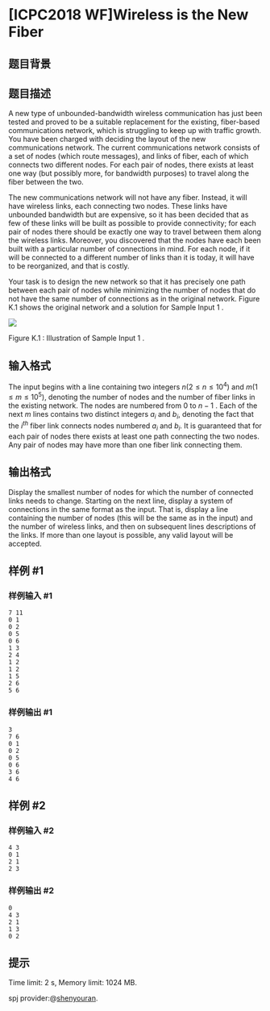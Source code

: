 # [ICPC2018 WF]Wireless is the New Fiber

## 题目背景



## 题目描述



A new type of unbounded-bandwidth wireless communication has just been tested and proved to be a suitable replacement for the existing, fiber-based communications network, which is struggling to keep up with traffic growth. You have been charged with deciding the layout of the new communications network. The current communications network consists of a set of nodes (which route messages), and links of fiber, each of which connects two different nodes. For each pair of nodes, there exists at least one way (but possibly more, for bandwidth purposes) to travel along the fiber between the two.

The new communications network will not have any fiber. Instead, it will have wireless links, each connecting two nodes. These links have unbounded bandwidth but are expensive, so it has been decided that as few of these links will be built as possible to provide connectivity; for each pair of nodes there should be exactly one way to travel between them along the wireless links. Moreover, you discovered that the nodes have each been built with a particular number of connections in mind. For each node, if it will be connected to a different number of links than it is today, it will have to be reorganized, and that is costly.

Your task is to design the new network so that it has precisely one path between each pair of nodes while minimizing the number of nodes that do not have the same number of connections as in the original network. Figure K.1 shows the original network and a solution for Sample Input $1$ .

![](https://onlinejudgeimages.s3-ap-northeast-1.amazonaws.com/problem/15699/1.png)

Figure K.1 : Illustration of Sample Input $1$ .



## 输入格式



The input begins with a line containing two integers $n (2 \le n \le 10^{4})$ and $m (1 \le m \le 10^{5}),$ denoting the number of nodes and the number of fiber links in the existing network. The nodes are numbered from $0$ to $n − 1$ . Each of the next $m$ lines contains two distinct integers $a_{i}$ and $b_{i},$ denoting the fact that the $i^{th}$ fiber link connects nodes numbered $a_{i}$ and $b_{i}.$ It is guaranteed that for each pair of nodes there exists at least one path connecting the two nodes. Any pair of nodes may have more than one fiber link connecting them.



## 输出格式



Display the smallest number of nodes for which the number of connected links needs to change. Starting on the next line, display a system of connections in the same format as the input. That is, display a line containing the number of nodes (this will be the same as in the input) and the number of wireless links, and then on subsequent lines descriptions of the links. If more than one layout is possible, any valid layout will be accepted.



## 样例 #1

### 样例输入 #1
```
7 11
0 1
0 2
0 5
0 6
1 3
2 4
1 2
1 2
1 5
2 6
5 6
```

### 样例输出 #1

```
3
7 6
0 1
0 2
0 5
0 6
3 6
4 6
```

## 样例 #2

### 样例输入 #2
```
4 3
0 1
2 1
2 3
```

### 样例输出 #2

```
0
4 3
2 1
1 3
0 2
```

## 提示

Time limit: 2 s, Memory limit: 1024 MB. 

spj provider:@[shenyouran](/user/137367).
